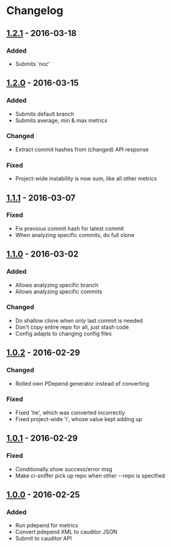 # Changelog


## [1.2.1] - 2016-03-18
### Added
- Submits 'noc'


## [1.2.0] - 2016-03-15
### Added
- Submits default branch
- Submits average, min & max metrics

### Changed
- Extract commit hashes from (changed) API response

### Fixed
- Project-wide instability is now sum, like all other metrics


## [1.1.1] - 2016-03-07
### Fixed
- Fix previous commit hash for latest commit
- When analyzing specific commits, do full clone


## [1.1.0] - 2016-03-02
### Added
- Allows analyzing specific branch
- Allows analyzing specific commits

### Changed
- Do shallow clone when only last commit is needed
- Don't copy entire repo for all, just stash code
- Config adapts to changing config files


## [1.0.2] - 2016-02-29
### Changed
- Rolled own PDepend generator instead of converting

### Fixed
- Fixed 'he', which was converted incorrectly
- Fixed project-wide 'i', whose value kept adding up


## [1.0.1] - 2016-02-29
### Fixed
- Conditionally show success/error msg
- Make ci-sniffer pick up repo when other --repo is specified


## [1.0.0] - 2016-02-25
### Added
- Run pdepend for metrics
- Convert pdepend XML to cauditor JSON
- Submit to cauditor API


[1.0.0]: https://github.com/cauditor/php-analyzer/compare/cdcffeec68ccee59efdee5dd056ea5456b6e4b09...1.0.0
[1.0.1]: https://github.com/cauditor/php-analyzer/compare/1.0.0...1.0.1
[1.0.2]: https://github.com/cauditor/php-analyzer/compare/1.0.1...1.0.2
[1.1.0]: https://github.com/cauditor/php-analyzer/compare/1.0.2...1.1.0
[1.1.1]: https://github.com/cauditor/php-analyzer/compare/1.1.0...1.1.1
[1.2.0]: https://github.com/cauditor/php-analyzer/compare/1.1.1...1.2.0
[1.2.1]: https://github.com/cauditor/php-analyzer/compare/1.2.0...1.2.1

